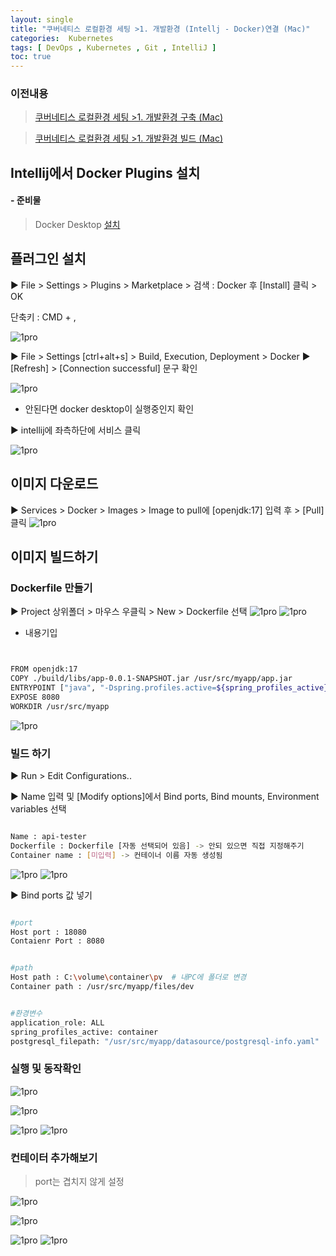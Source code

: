 ```yaml
---
layout: single
title: "쿠버네티스 로컬환경 세팅 >1. 개발환경 (Intellj - Docker)연결 (Mac)" 
categories:  Kubernetes
tags: [ DevOps , Kubernetes , Git , IntelliJ ]
toc: true
---
```


### 이전내용 
> [쿠버네티스 로컬환경 세팅 >1. 개발환경 구축 (Mac)](https://parkbeomsub.github.io/nks/%EC%BF%A0%EB%B2%84%EB%84%A4%ED%8B%B0%EC%8A%A4-%EB%A1%9C%EC%BB%AC%ED%99%98%EA%B2%BD-%EC%84%B8%ED%8C%85-1.-%EA%B0%9C%EB%B0%9C%ED%99%98%EA%B2%BD-%EA%B5%AC%EC%B6%95/)

> [쿠버네티스 로컬환경 세팅 >1. 개발환경 빌드 (Mac)](https://parkbeomsub.github.io/nks/%EC%BF%A0%EB%B2%84%EB%84%A4%ED%8B%B0%EC%8A%A4-%EB%A1%9C%EC%BB%AC%ED%99%98%EA%B2%BD-%EC%84%B8%ED%8C%85-1.-%EA%B0%9C%EB%B0%9C%ED%99%98%EA%B2%BD-%EB%B9%8C%EB%93%9C/)





## Intellij에서 Docker Plugins 설치

#### - 준비물 
> Docker Desktop
[설치](https://www.jetbrains.com/help/idea/docker.html)



## 플러그인 설치
▶ File > Settings > Plugins > Marketplace > 검색 : Docker 후 [Install] 클릭 > OK

 단축키 : CMD + ,


![1pro](/Images/1pro3-1/cs.png)

▶ File > Settings [ctrl+alt+s] > Build, Execution, Deployment > Docker ▶ [Refresh] > [Connection successful] 문구 확인

![1pro](/Images/1pro3-1/cs1.png)

- 안된다면  docker desktop이 실행중인지 확인


▶ intellij에 좌측하단에 서비스 클릭

![1pro](/Images/1pro3-1/cs2.png)


## 이미지 다운로드
▶ Services > Docker > Images > Image to pull에 [openjdk:17] 입력 후 > [Pull] 클릭
![1pro](/Images/1pro3-1/cs3.png)



## 이미지 빌드하기
###  Dockerfile 만들기
▶ Project 상위폴더 > 마우스 우클릭 > New > Dockerfile 선택
![1pro](/Images/1pro3-1/cs4.png)
![1pro](/Images/1pro3-1/cs5.png)

- 내용기입

~~~bash


FROM openjdk:17
COPY ./build/libs/app-0.0.1-SNAPSHOT.jar /usr/src/myapp/app.jar
ENTRYPOINT ["java", "-Dspring.profiles.active=${spring_profiles_active}", "-Dapplication.role=${application_role}", "-Dpostgresql.filepath=${postgresql_filepath}", "-jar", "/usr/src/myapp/app.jar"]
EXPOSE 8080
WORKDIR /usr/src/myapp

~~~

![1pro](/Images/1pro3-1/cs6.png)

### 빌드 하기 

▶ Run > Edit Configurations..

▶ Name 입력 및 [Modify options]에서 Bind ports, Bind mounts, Environment variables 선택
~~~bash

Name : api-tester
Dockerfile : Dockerfile [자동 선택되어 있음] -> 안되 있으면 직접 지정해주기
Container name : [미입력] -> 컨테이너 이름 자동 생성됨
~~~

![1pro](/Images/1pro3-1/cs7.png)
![1pro](/Images/1pro3-1/cs8.png)


▶ Bind ports 값 넣기

~~~bash

#port
Host port : 18080
Contaienr Port : 8080


#path
Host path : C:\volume\container\pv  # 내PC에 폴더로 변경
Container path : /usr/src/myapp/files/dev  


#환경변수
application_role: ALL
spring_profiles_active: container
postgresql_filepath: "/usr/src/myapp/datasource/postgresql-info.yaml"

~~~


 
### 실행 및 동작확인
![1pro](/Images/1pro3-1/cs9.png)



![1pro](/Images/1pro3-1/cs10.png)


![1pro](/Images/1pro3-1/cs11.png)
![1pro](/Images/1pro3-1/cs12.png)



### 컨테이터 추가해보기  

> port는 겹치지 않게 설정

![1pro](/Images/1pro3-1/cs13.png)





![1pro](/Images/1pro3-1/cs14.png)





![1pro](/Images/1pro3-1/cs15.png)
![1pro](/Images/1pro3-1/cs16.png)
